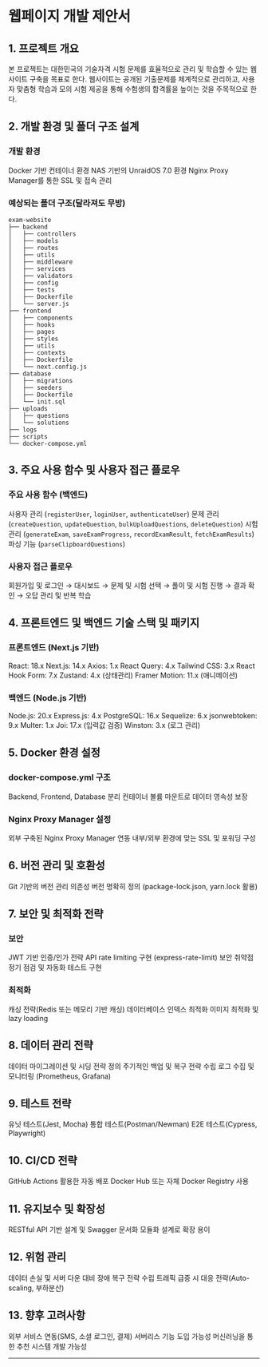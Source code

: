 # 웹페이지 개발 제안서

## 1. 프로젝트 개요

본 프로젝트는 대한민국의 기술자격 시험 문제를 효율적으로 관리 및 학습할 수 있는 웹사이트 구축을 목표로 한다. 웹사이트는 공개된 기출문제를 체계적으로 관리하고, 사용자 맞춤형 학습과 모의 시험 제공을 통해 수험생의 합격률을 높이는 것을 주목적으로 한다.

## 2. 개발 환경 및 폴더 구조 설계

### 개발 환경
Docker 기반 컨테이너 환경
NAS 기반의 UnraidOS 7.0 환경
Nginx Proxy Manager를 통한 SSL 및 접속 관리

### 예상되는 폴더 구조(달라져도 무방)
```
exam-website
├── backend
│   ├── controllers
│   ├── models
│   ├── routes
│   ├── utils
│   ├── middleware
│   ├── services
│   ├── validators
│   ├── config
│   ├── tests
│   ├── Dockerfile
│   └── server.js
├── frontend
│   ├── components
│   ├── hooks
│   ├── pages
│   ├── styles
│   ├── utils
│   ├── contexts
│   ├── Dockerfile
│   └── next.config.js
├── database
│   ├── migrations
│   ├── seeders
│   ├── Dockerfile
│   └── init.sql
├── uploads
│   ├── questions
│   └── solutions
├── logs
├── scripts
└── docker-compose.yml
```

## 3. 주요 사용 함수 및 사용자 접근 플로우

### 주요 사용 함수 (백엔드)
사용자 관리 (`registerUser`, `loginUser`, `authenticateUser`)
문제 관리 (`createQuestion`, `updateQuestion`, `bulkUploadQuestions`, `deleteQuestion`)
시험 관리 (`generateExam`, `saveExamProgress`, `recordExamResult`, `fetchExamResults`)
파싱 기능 (`parseClipboardQuestions`)

### 사용자 접근 플로우
회원가입 및 로그인 → 대시보드 → 문제 및 시험 선택 → 풀이 및 시험 진행 → 결과 확인 → 오답 관리 및 반복 학습

## 4. 프론트엔드 및 백엔드 기술 스택 및 패키지

### 프론트엔드 (Next.js 기반)
React: 18.x
Next.js: 14.x
Axios: 1.x
React Query: 4.x
Tailwind CSS: 3.x
React Hook Form: 7.x
Zustand: 4.x (상태관리)
Framer Motion: 11.x (애니메이션)

### 백엔드 (Node.js 기반)
Node.js: 20.x
Express.js: 4.x
PostgreSQL: 16.x
Sequelize: 6.x
jsonwebtoken: 9.x
Multer: 1.x
Joi: 17.x (입력값 검증)
Winston: 3.x (로그 관리)

## 5. Docker 환경 설정

### docker-compose.yml 구조
Backend, Frontend, Database 분리 컨테이너
볼륨 마운트로 데이터 영속성 보장

### Nginx Proxy Manager 설정
외부 구축된 Nginx Proxy Manager 연동
내부/외부 환경에 맞는 SSL 및 포워딩 구성

## 6. 버전 관리 및 호환성
Git 기반의 버전 관리
의존성 버전 명확히 정의 (package-lock.json, yarn.lock 활용)

## 7. 보안 및 최적화 전략

### 보안
JWT 기반 인증/인가 전략
API rate limiting 구현 (express-rate-limit)
보안 취약점 정기 점검 및 자동화 테스트 구현

### 최적화
캐싱 전략(Redis 또는 메모리 기반 캐싱)
데이터베이스 인덱스 최적화
이미지 최적화 및 lazy loading

## 8. 데이터 관리 전략
데이터 마이그레이션 및 시딩 전략 정의
주기적인 백업 및 복구 전략 수립
로그 수집 및 모니터링 (Prometheus, Grafana)

## 9. 테스트 전략
유닛 테스트(Jest, Mocha)
통합 테스트(Postman/Newman)
E2E 테스트(Cypress, Playwright)

## 10. CI/CD 전략
GitHub Actions 활용한 자동 배포
Docker Hub 또는 자체 Docker Registry 사용

## 11. 유지보수 및 확장성
RESTful API 기반 설계 및 Swagger 문서화
모듈화 설계로 확장 용이

## 12. 위험 관리
데이터 손실 및 서버 다운 대비 장애 복구 전략 수립
트래픽 급증 시 대응 전략(Auto-scaling, 부하분산)

## 13. 향후 고려사항
외부 서비스 연동(SMS, 소셜 로그인, 결제)
서버리스 기능 도입 가능성
머신러닝을 통한 추천 시스템 개발 가능성

---

